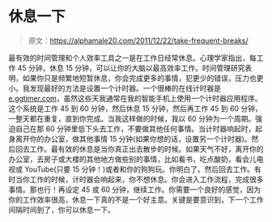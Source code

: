 # 休息一下

> 原文：<https://alphamale20.com/2011/12/22/take-frequent-breaks/>

最有效的时间管理和个人效率工具之一是在工作日经常休息。心理学家指出，每工作 45 分钟，休息 15 分钟，可以让你的大脑以最高效率工作。时间管理研究表明，如果你只是频繁地短暂休息，你会完成更多的事情，犯更少的错误，压力也更小。我发现最好的方法是设置一个计时器。一个很棒的在线计时器是[e.ggtimer.com](http://e.ggtimer.com/)，虽然这些天我通常在我的智能手机上使用一个计时器应用程序。这个系统是工作 45 到 60 分钟，然后休息 15 分钟，然后再工作 45 到 60 分钟，一整天都在重复，直到你完成。当我这样做的时候，我以 60 分钟为一个周期。强迫自己在那 60 分钟里低下头去工作，不要做其他任何事情。当计时器响起时，起身离开你的办公室，做其他事情 15 分钟(如果你想的话，设置另一个计时器)。然后回去工作。最有效的休息是当你真正出去散步的时候。如果天气不好，离开你的办公室，去房子或大楼的其他地方做些别的事情，比如看书，吃点酸奶，看会儿电视或 YouTube(只要 15 分钟！)或者和你的狗狗玩。你明白了。然后回去工作。有时当你工作的时候，计时器会响起来，你不想休息。你会进入工作流程，完成很多事情。那也行！再设定 45 或 60 分钟，继续工作。你需要一个良好的感觉，因为你的工作效率很高，休息一下真的不是一个好主意。关键是要意识到，下一个工作间隔时间到了，你可以休息一下。